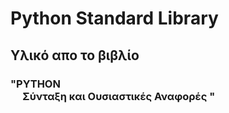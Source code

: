 # Python Standard Library
## Υλικό απο το βιβλίο <br/>
### "PYTHON<br/> &nbsp;&nbsp;&nbsp;&nbsp; Σύνταξη και Ουσιαστικές Αναφορές "